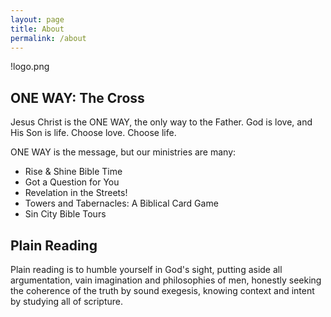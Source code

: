 ```yaml
---
layout: page
title: About
permalink: /about
---
```


!logo.png

## ONE WAY: The Cross

Jesus Christ is the ONE WAY, the only way to the Father. God is love, and His Son is life. Choose love. Choose life.

ONE WAY is the message, but our ministries are many:

* Rise & Shine Bible Time
* Got a Question for You
* Revelation in the Streets!
* Towers and Tabernacles: A Biblical Card Game
* Sin City Bible Tours

## Plain Reading

Plain reading is to humble yourself in God's sight, putting aside all argumentation, vain imagination and philosophies of men, honestly seeking the coherence of the truth by sound exegesis, knowing context and intent by studying all of scripture.
